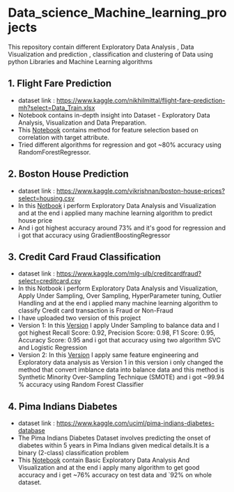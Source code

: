 # Data_science_Machine_learning_projects
This repository contain different Exploratory Data Analysis , Data Visualization and prediction , classification and clustering of Data using python Libraries and Machine Learning algorithms
## 1. Flight Fare Prediction 
* dataset link : https://www.kaggle.com/nikhilmittal/flight-fare-prediction-mh?select=Data_Train.xlsx
* Notebook contains in-depth insight into Dataset - Exploratory Data Analysis, Visualization and Data Preparation.
* This [Notebook](https://github.com/patelom5917/Machine_learning_projects/blob/master/Flight%20Fare%20Prediction.ipynb) contains method for feature selection based on correlation with target attribute.
* Tried different algorithms for regression and got ~80% accuracy using RandomForestRegressor.

## 2. Boston House Prediction
* dataset link : https://www.kaggle.com/vikrishnan/boston-house-prices?select=housing.csv
* In this [Notbook](https://github.com/patelom5917/Machine_learning_projects/blob/master/Boston%20house%20price%20prediction.ipynb) i perform Exploratory Data Analysis and Visualization and at the end i applied many machine learning algorithm to predict house price 
* And i got highest accuracy around 73% and it's good for regression and i got that accuracy using GradientBoostingRegressor

## 3. Credit Card Fraud Classification
* dataset link : https://www.kaggle.com/mlg-ulb/creditcardfraud?select=creditcard.csv
* In this Notbook i perform Exploratory Data Analysis and Visualization, Apply Under Sampling, Over Sampling, HyperParameter tuning, Outlier Handling and at the end i applied many machine learning algorithm to classify Credit card transaction is Fraud or Non-Fraud 
* I have uploaded two version of this project
* Version 1: In this [Version](https://github.com/patelom5917/Machine_learning_projects/blob/master/Credit%20card%20fraud%20detection-1.ipynb) I apply Under Sampling to balance data and I got highest Recall Score: 0.92, Precision Score: 0.98, F1 Score: 0.95, Accuracy Score: 0.95 and i got that accuracy using two algorithm SVC and Logistic Regression
* Version 2: In this [Version](https://github.com/patelom5917/Machine_learning_projects/blob/master/Credit%20Card%20Fraud%20Detection-2.ipynb) I apply same feature engineering and Exploratory data analysis as Version 1 in this version i only changed the method that convert imblance data into balance data and this method is Synthetic Minority Over-Sampling Technique (SMOTE) and i got ~99.94 % accuracy using Random Forest Classifier
## 4. Pima Indians Diabetes 
* dataset link : https://www.kaggle.com/uciml/pima-indians-diabetes-database
* The Pima Indians Diabetes Dataset involves predicting the onset of diabetes within 5 years in Pima Indians given medical details.It is a binary (2-class) classification problem
* This [Notebook](https://github.com/patelom5917/Data_science_Machine_learning_projects/blob/master/Pima%20Indians%20Diabetes%20.ipynb) contain Basic Exploratory Data Analysis And Visualization and at the end i apply many algorithm to get good accuracy and i get ~76% accuracy on test data and `92% on whole dataset. 
